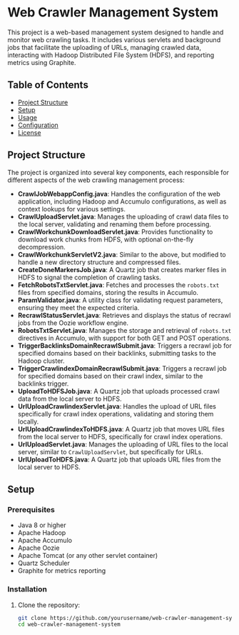 # Web Crawler Management System

This project is a web-based management system designed to handle and monitor web crawling tasks. It includes various servlets and background jobs that facilitate the uploading of URLs, managing crawled data, interacting with Hadoop Distributed File System (HDFS), and reporting metrics using Graphite.

## Table of Contents

- [Project Structure](#project-structure)
- [Setup](#setup)
- [Usage](#usage)
- [Configuration](#configuration)
- [License](#license)

## Project Structure

The project is organized into several key components, each responsible for different aspects of the web crawling management process:

- **CrawlJobWebappConfig.java**: Handles the configuration of the web application, including Hadoop and Accumulo configurations, as well as context lookups for various settings.
- **CrawlUploadServlet.java**: Manages the uploading of crawl data files to the local server, validating and renaming them before processing.
- **CrawlWorkchunkDownloadServlet.java**: Provides functionality to download work chunks from HDFS, with optional on-the-fly decompression.
- **CrawlWorkchunkServletV2.java**: Similar to the above, but modified to handle a new directory structure and compressed files.
- **CreateDoneMarkersJob.java**: A Quartz job that creates marker files in HDFS to signal the completion of crawling tasks.
- **FetchRobotsTxtServlet.java**: Fetches and processes the `robots.txt` files from specified domains, storing the results in Accumulo.
- **ParamValidator.java**: A utility class for validating request parameters, ensuring they meet the expected criteria.
- **RecrawlStatusServlet.java**: Retrieves and displays the status of recrawl jobs from the Oozie workflow engine.
- **RobotsTxtServlet.java**: Manages the storage and retrieval of `robots.txt` directives in Accumulo, with support for both GET and POST operations.
- **TriggerBacklinksDomainRecrawlSubmit.java**: Triggers a recrawl job for specified domains based on their backlinks, submitting tasks to the Hadoop cluster.
- **TriggerCrawlindexDomainRecrawlSubmit.java**: Triggers a recrawl job for specified domains based on their crawl index, similar to the backlinks trigger.
- **UploadToHDFSJob.java**: A Quartz job that uploads processed crawl data from the local server to HDFS.
- **UrlUploadCrawlindexServlet.java**: Handles the upload of URL files specifically for crawl index operations, validating and storing them locally.
- **UrlUploadCrawlindexToHDFS.java**: A Quartz job that moves URL files from the local server to HDFS, specifically for crawl index operations.
- **UrlUploadServlet.java**: Manages the uploading of URL files to the local server, similar to `CrawlUploadServlet`, but specifically for URLs.
- **UrlUploadToHDFS.java**: A Quartz job that uploads URL files from the local server to HDFS.

## Setup

### Prerequisites

- Java 8 or higher
- Apache Hadoop
- Apache Accumulo
- Apache Oozie
- Apache Tomcat (or any other servlet container)
- Quartz Scheduler
- Graphite for metrics reporting

### Installation

1. Clone the repository:
   ```bash
   git clone https://github.com/yourusername/web-crawler-management-system.git
   cd web-crawler-management-system
